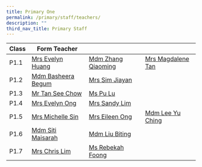 ```yaml
---
title: Primary One
permalink: /primary/staff/teachers/
description: ""
third_nav_title: Primary Staff
---
```

| Class | Form Teacher | | |
| -------- | -------- | -------- |-------- |
|P1.1| [Mrs Evelyn Huang ](huang_yulin_evelyn@schools.gov.sg)| [Mdm Zhang Qiaoming](zhang_qiao_ming@schools.gov.sg) | [Mrs Magdalene Tan](Magdalene_kooi_kg@moe.edu.sg)
|P1.2| [Mdm Basheera Begum ](basheera_begum_syed_sult@schools.gov.sg)|[Mrs Sim Jiayan](sim_jiayan@schools.gov.sg)| 
|P1.3|[Mr Tan See Chow](tan_see_chow@schools.gov.sg) | [Ms Pu Lu](pu_lu@schools.gov.sg)|
|P1.4| [Mrs Evelyn Ong ](tan_ee_ming_evelyn@schools.gov.sg) |[Mrs Sandy Lim](yu_pui_shan@schools.gov.sg)|
|P1.5|[Mrs Michelle Sin](michelle_sin@schools.gov.sg) |[Mrs Eileen Ong](ngui_shu_may_eileen@schools.gov.sg)| [Mdm Lee Yu Ching ](lee_yu_ching_hephzibah@moe.edu.sg )
|P1.6|[Mdm Siti Maisarah](siti_maisarah_mohamed_wafa@schools.gov.sg)|[Mdm Liu Biting](liu_biting@schools.gov.sg)|
|P1.7|[Mrs Chris Lim](yap_lay_chin@schools.gov.sg)|[Ms Rebekah Foong ](foong_chen_kai_rebekah@schools.gov.sg)|
